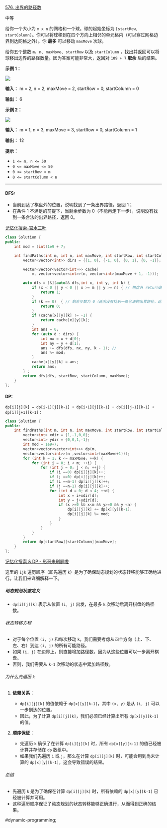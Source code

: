 
[576. 出界的路径数](https://leetcode.cn/problems/out-of-boundary-paths/)

中等

给你一个大小为 `m x n` 的网格和一个球。球的起始坐标为 `[startRow, startColumn]`。你可以将球移到在四个方向上相邻的单元格内（可以穿过网格边界到达网格之外）。你 **最多** 可以移动 `maxMove` 次球。

给你五个整数 `m`、`n`、`maxMove`、`startRow` 以及 `startColumn` ，找出并返回可以将球移出边界的路径数量。因为答案可能非常大，返回对 `109 + 7` **取余** 后的结果。

**示例 1：**

![](https://assets.leetcode.com/uploads/2021/04/28/out_of_boundary_paths_1.png)

**输入：** m = 2, n = 2, maxMove = 2, startRow = 0, startColumn = 0

**输出：** 6

**示例 2：**

![](https://assets.leetcode.com/uploads/2021/04/28/out_of_boundary_paths_2.png)

**输入：** m = 1, n = 3, maxMove = 3, startRow = 0, startColumn = 1

**输出：** 12

**提示：**

- `1 <= m, n <= 50`
- `0 <= maxMove <= 50`
- `0 <= startRow < m`
- `0 <= startColumn < n`

---- ----
#### DFS:
- 当前到达了棋盘外的位置，说明找到了一条出界路径，返回 1；
- 在条件 1 不满足的前提下，当剩余步数为 0（不能再走下一步），说明没有找到一条合法的出界路径，返回 0。

[记忆化搜索-宫水三叶](https://leetcode.cn/problems/out-of-boundary-paths/solutions/936439/gong-shui-san-xie-yi-ti-shuang-jie-ji-yi-asrz/)

```cpp
class Solution {
public:
    int mod = (int)1e9 + 7;

    int findPaths(int m, int n, int maxMove, int startRow, int startColumn) {
        vector<vector<int>> dirs = {{1, 0}, {-1, 0}, {0, 1}, {0, -1}};

        vector<vector<vector<int>>> cache(
            m, vector<vector<int>>(n, vector<int>(maxMove + 1, -1)));

        auto dfs = [&](auto&& dfs,int x, int y, int k) {
            if (x < 0 || y < 0 || x >= m || y >= n) { // 棋盘外 return路径1
                return 1;
            }
            if (k == 0)  { // 剩余步数为 0（说明没有找到一条合法的出界路径，返回 0。
                return 0;
            }
            if (cache[x][y][k] != -1) {
                return cache[x][y][k];
            }
            int ans = 0;
            for (auto d : dirs) {
                int nx = x + d[0];
                int ny = y + d[1];
                ans += dfs(dfs, nx, ny, k - 1); //
                ans %= mod;
            }
            cache[x][y][k] = ans;
            return ans;
        } ;
        return dfs(dfs, startRow, startColumn, maxMove);
    }
};
```

#### DP:

`dp[i][j][k] = dp[i-1][j][k-1] + dp[i+1][j][k-1] + dp[i][j-1][k-1] + dp[i][j+1][k-1]；`

```cpp
class Solution {
public:
    int findPaths(int m, int n, int maxMove, int startRow, int startColumn) {
        vector<int> xdir = {1,-1,0,0};
        vector<int> ydir = {0,0,1,-1};
        int mod = 1e9+7;
        vector<vector<vector<int>>> dp(m,
        vector<vector<int>>(n ,vector<int>(maxMove+1)));
        for (int k = 1; k <= maxMove; ++k) {
            for (int i = 0; i < m; ++i) {
                for (int j = 0; j < n; ++j) {
                    if (i ==0) dp[i][j][k]++;
                    if (j ==0) dp[i][j][k]++;
                    if (i ==m-1) dp[i][j][k]++;
                    if (j ==n-1) dp[i][j][k]++;
                    for (int d = 0; d < 4; ++d) {
                        int x = i+xdir[d];
                        int y = j+ydir[d];
                        if (x >=0 && x<m && y>=0 && y <n) {
                            dp[i][j][k] += dp[x][y][k-1];
                            dp[i][j][k] %= mod;
                        }
                    }
                }
            }
        }
        return dp[startRow][startColumn][maxMove];
    }
};
```
[记忆化搜索 & DP - 彤哥来刷题啦](https://leetcode.cn/problems/out-of-boundary-paths/solutions/1/yi-ti-wu-jie-dfs-jian-zhi-ji-yi-hua-sou-k4dtg/)

这里的 `ijk` 遍历顺序（即先遍历 `k`）是为了确保动态规划的状态转移能够正确地进行。让我们来详细解释一下。

##### 动态规划状态定义
- `dp[i][j][k]` 表示从位置 `(i, j)` 出发，在最多 `k` 次移动后离开棋盘的路径数。

###### 状态转移方程
- 对于每个位置 `(i, j)` 和每次移动 `k`，我们需要考虑从四个方向（上、下、左、右）到达 `(i, j)` 的所有可能路径。
- 如果 `(i, j)` 在边界上，则直接增加路径数，因为从这些位置可以一步离开棋盘。
- 否则，我们需要从 `k-1` 次移动的状态中累加路径数。

###### 为什么先遍历 `k`
1. **依赖关系**：
   - `dp[i][j][k]` 的值依赖于 `dp[x][y][k-1]`，其中 `(x, y)` 是从 `(i, j)` 可以一步到达的位置。
   - 因此，为了计算 `dp[i][j][k]`，我们必须已经计算出所有 `dp[x][y][k-1]` 的值。

2. **顺序保证**：
   - 先遍历 `k` 确保了在计算 `dp[i][j][k]` 时，所有 `dp[x][y][k-1]` 的值已经被计算并存储在 `dp` 数组中。
   - 如果我们先遍历 `i` 或 `j`，那么在计算 `dp[i][j][k]` 时，可能会用到尚未计算的 `dp[x][y][k-1]`，这会导致错误的结果。

###### 总结
- 先遍历 `k` 是为了确保在计算 `dp[i][j][k]` 时，所有依赖的 `dp[x][y][k-1]` 已经被计算并可用。
- 这种遍历顺序保证了动态规划的状态转移能够正确进行，从而得到正确的结果。

#dynamic-programming;
